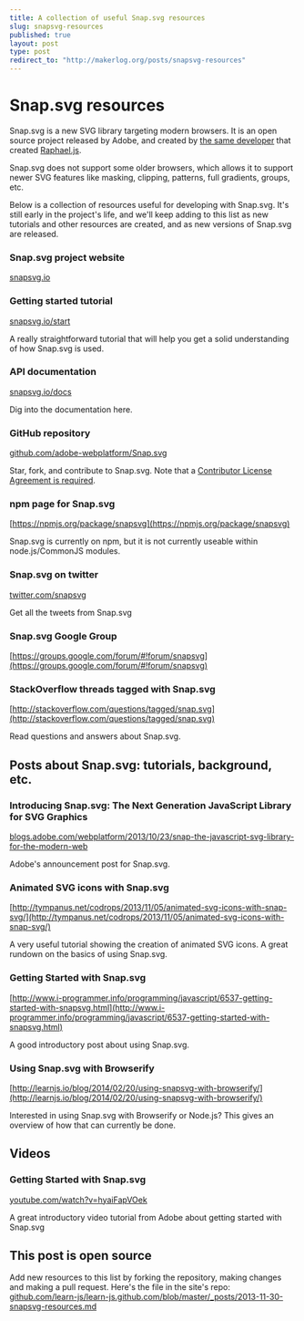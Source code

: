 ```yaml
---
title: A collection of useful Snap.svg resources
slug: snapsvg-resources
published: true
layout: post
type: post
redirect_to: "http://makerlog.org/posts/snapsvg-resources"
---
```


# Snap.svg resources
Snap.svg is a new SVG library targeting modern browsers. It is an open source project released by Adobe, and created by [the same developer](https://github.com/DmitryBaranovskiy) that created [Raphael.js](https://github.com/DmitryBaranovskiy/raphael).

Snap.svg does not support some older browsers, which allows it to support newer SVG features like masking, clipping, patterns, full gradients, groups, etc.

Below is a collection of resources useful for developing with Snap.svg. It's still early in the project's life, and we'll keep adding to this list as new tutorials and other resources are created, and as new versions of Snap.svg are released.

### Snap.svg project website
[snapsvg.io](http://snapsvg.io)

### Getting started tutorial
[snapsvg.io/start](http://snapsvg.io/start/)

A really straightforward tutorial that will help you get a solid understanding of how Snap.svg is used.

### API documentation
[snapsvg.io/docs](http://snapsvg.io/docs/)

Dig into the documentation here.

### GitHub repository
[github.com/adobe-webplatform/Snap.svg](https://github.com/adobe-webplatform/Snap.svg)

Star, fork, and contribute to Snap.svg. Note that a [Contributor License Agreement is required](http://snapsvg.io/contributions/).

### npm page for Snap.svg
[https://npmjs.org/package/snapsvg](https://npmjs.org/package/snapsvg)

Snap.svg is currently on npm, but it is not currently useable within node.js/CommonJS modules.

### Snap.svg on twitter
[twitter.com/snapsvg](https://twitter.com/snapsvg)

Get all the tweets from Snap.svg

### Snap.svg Google Group
[https://groups.google.com/forum/#!forum/snapsvg](https://groups.google.com/forum/#!forum/snapsvg)

### StackOverflow threads tagged with Snap.svg
[http://stackoverflow.com/questions/tagged/snap.svg](http://stackoverflow.com/questions/tagged/snap.svg)

Read questions and answers about Snap.svg.


## Posts about Snap.svg: tutorials, background, etc.

### Introducing Snap.svg: The Next Generation JavaScript Library for SVG Graphics
[blogs.adobe.com/webplatform/2013/10/23/snap-the-javascript-svg-library-for-the-modern-web](http://blogs.adobe.com/webplatform/2013/10/23/snap-the-javascript-svg-library-for-the-modern-web)

Adobe's announcement post for Snap.svg.

### Animated SVG icons with Snap.svg
[http://tympanus.net/codrops/2013/11/05/animated-svg-icons-with-snap-svg/](http://tympanus.net/codrops/2013/11/05/animated-svg-icons-with-snap-svg/)

A very useful tutorial showing the creation of animated SVG icons. A great rundown on the basics of using Snap.svg.

### Getting Started with Snap.svg
[http://www.i-programmer.info/programming/javascript/6537-getting-started-with-snapsvg.html](http://www.i-programmer.info/programming/javascript/6537-getting-started-with-snapsvg.html)

A good introductory post about using Snap.svg.

### Using Snap.svg with Browserify

[http://learnjs.io/blog/2014/02/20/using-snapsvg-with-browserify/](http://learnjs.io/blog/2014/02/20/using-snapsvg-with-browserify/)

Interested in using Snap.svg with Browserify or Node.js? This gives an overview of how that can currently be done.

## Videos

### Getting Started with Snap.svg
[youtube.com/watch?v=hyaiFapVOek](http://www.youtube.com/watch?v=hyaiFapVOek)

A great introductory video tutorial from Adobe about getting started with Snap.svg


## This post is open source
Add new resources to this list by forking the repository, making changes and making a pull request. Here's the file in the site's repo: [github.com/learn-js/learn-js.github.com/blob/master/_posts/2013-11-30-snapsvg-resources.md](https://github.com/learn-js/learn-js.github.com/blob/master/_posts/2013-11-30-snapsvg-resources.md)


